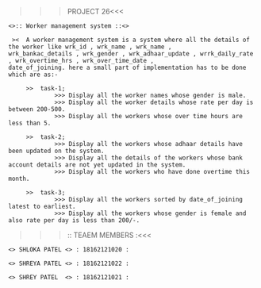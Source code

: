  
>>>PROJECT 26<<<
  


    <>:: Worker management system ::<>

     ><  A worker management system is a system where all the details of the worker like wrk_id , wrk_name , wrk_name ,                          wrk_bankac_details , wrk_gender , wrk_adhaar_update , wrrk_daily_rate , wrk_overtime_hrs , wrk_over_time_date ,                          date_of_joining. here a small part of implementation has to be done which are as:-

         >>  task-1;
                 >>> Display all the worker names whose gender is male.
                 >>> Display all the worker details whose rate per day is between 200-500.
                 >>> Display all the workers whose over time hours are less than 5.

         >>  task-2;
                 >>> Display all the workers whose adhaar details have been updated on the system.
                 >>> Display all the details of the workers whose bank account details are not yet updated in the system.
                 >>> Display all the workers who have done overtime this month.

         >>  task-3;
                 >>> Display all the workers sorted by date_of_joining latest to earliest.
                 >>> Display all the workers whose gender is female and also rate per day is less than 200/-.


 

>>>:: TEAEM MEMBERS :<<<

    <> SHLOKA PATEL <> : 18162121020 :

    <> SHREYA PATEL <> : 18162121022 :

    <> SHREY PATEL  <> : 18162121021 :

    

    

